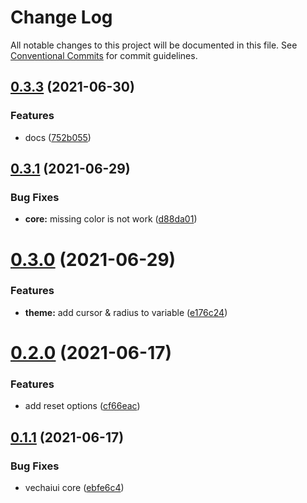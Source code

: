 # Change Log

All notable changes to this project will be documented in this file.
See [Conventional Commits](https://conventionalcommits.org) for commit guidelines.

## [0.3.3](https://github.com/vechai/vechaiui/compare/@vechaiui/core@0.3.1...@vechaiui/core@0.3.3) (2021-06-30)


### Features

* docs ([752b055](https://github.com/vechai/vechaiui/commit/752b055c0041b8762630cd0b5eef695fcad6a887))





## [0.3.1](https://github.com/vechai/vechaiui/compare/@vechaiui/core@0.3.0...@vechaiui/core@0.3.1) (2021-06-29)


### Bug Fixes

* **core:** missing color is not work ([d88da01](https://github.com/vechai/vechaiui/commit/d88da01b52a7830b95dc13a25cd2cb23ddc8edbd))





# [0.3.0](https://github.com/vechai/vechaiui/compare/@vechaiui/core@0.2.0...@vechaiui/core@0.3.0) (2021-06-29)


### Features

* **theme:** add cursor & radius to variable ([e176c24](https://github.com/vechai/vechaiui/commit/e176c24def39299f62b6352183c174d1f3a1bc69))





# [0.2.0](https://github.com/vechai/vechaiui/compare/@vechaiui/core@0.1.1...@vechaiui/core@0.2.0) (2021-06-17)


### Features

* add reset options ([cf66eac](https://github.com/vechai/vechaiui/commit/cf66eac0e33aca2b4ca089f8239689b37e429a86))





## [0.1.1](https://github.com/vechai/vechaiui/compare/@vechaiui/core@0.1.0...@vechaiui/core@0.1.1) (2021-06-17)


### Bug Fixes

* vechaiui core ([ebfe6c4](https://github.com/vechai/vechaiui/commit/ebfe6c4e85354ceb73d38fa0c1768c2e678f257d))
